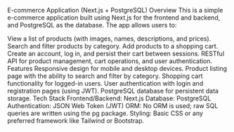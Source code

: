 E-commerce Application (Next.js + PostgreSQL)
Overview
This is a simple e-commerce application built using Next.js for the frontend and backend, and PostgreSQL as the database. The app allows users to:

View a list of products (with images, names, descriptions, and prices).
Search and filter products by category.
Add products to a shopping cart.
Create an account, log in, and persist their cart between sessions.
RESTful API for product management, cart operations, and user authentication.
Features
Responsive design for mobile and desktop devices.
Product listing page with the ability to search and filter by category.
Shopping cart functionality for logged-in users.
User authentication with login and registration pages (using JWT).
PostgreSQL database for persistent data storage.
Tech Stack
Frontend/Backend: Next.js
Database: PostgreSQL
Authentication: JSON Web Token (JWT)
ORM: No ORM is used; raw SQL queries are written using the pg package.
Styling: Basic CSS or any preferred framework like Tailwind or Bootstrap.

```




